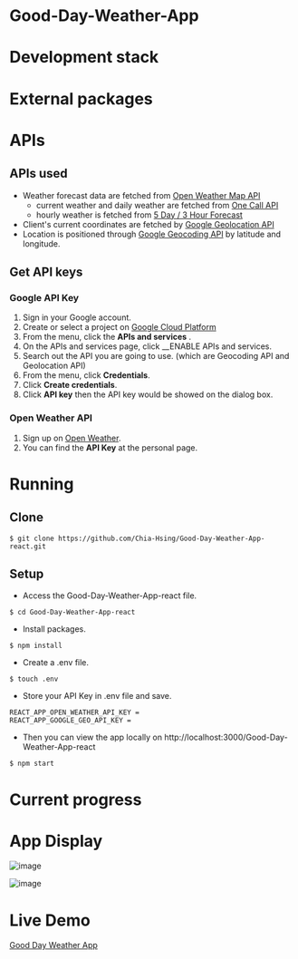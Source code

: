 # Good-Day-Weather-App

# Development stack

# External packages

# APIs

## APIs used
  - Weather forecast data are fetched from [Open Weather Map API](https://openweathermap.org/api)
    - current weather and daily weather are fetched from [One Call API](https://openweathermap.org/api/one-call-api)
    - hourly weather is fetched from [5 Day / 3 Hour Forecast](https://openweathermap.org/forecast5)
  - Client's current coordinates are fetched by [Google Geolocation API](https://developers.google.com/maps/documentation/geolocation/overview)
  - Location is positioned through [Google Geocoding API](https://developers.google.com/maps/documentation/geocoding/overview) by latitude and longitude.
## Get API keys
  ### Google API Key
  1. Sign in your Google account.
  2. Create or select a project on [Google Cloud Platform](https://console.developers.google.com/)
  3. From the menu, click the __APIs and services__ .
  4. On the APIs and services page, click __ENABLE APIs and services.
  5. Search out the API you are going to use. (which are Geocoding API and Geolocation API)
  6. From the menu, click __Credentials__.
  7. Click __Create credentials__.
  8. Click __API key__ then the API key would be showed on the dialog box.
  ### Open Weather API
  1. Sign up on [Open Weather](https://home.openweathermap.org/).
  2. You can find the __API Key__ at the personal page.

# Running
  ## Clone
  ```
  $ git clone https://github.com/Chia-Hsing/Good-Day-Weather-App-react.git
  ```
  
  ## Setup
  - Access the Good-Day-Weather-App-react file.
  ```
  $ cd Good-Day-Weather-App-react
  ```
  - Install packages.
  ```
  $ npm install
  ```
  - Create a .env file.
  ```
  $ touch .env
  ```
  - Store your API Key in .env file and save.
  ```
  REACT_APP_OPEN_WEATHER_API_KEY = 
  REACT_APP_GOOGLE_GEO_API_KEY = 
  ```
  - Then you can view the app locally on http://localhost:3000/Good-Day-Weather-App-react
  ```
  $ npm start
  ```

# Current progress

# App Display

![image](https://github.com/Chia-Hsing/Good-Day-Weather-App-react/blob/master/src/img/1.png)

![image](https://github.com/Chia-Hsing/Good-Day-Weather-App-react/blob/master/src/img/2.png)

# Live Demo

[Good Day Weather App](https://chia-hsing.github.io/Good-Day-Weather-App-react/)
